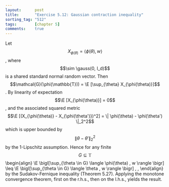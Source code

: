 ```yaml
---
layout:      post
title:       "Exercise 5.12: Gaussian contraction inequality"
sorting_tag: "512"
tags:        [chapter 5]
comments:    true
---
```


Let $$X_{\phi(\theta)} = \langle \phi(\theta), w \rangle$$, where
$$\sim \gauss(0, I_d)$$ is a shared standard normal random vector. Then
$$\mathcal{G}(\phi(\mathbb{T})) = \E [\sup_{\theta} X_{\phi(\theta)}]$$.
By linearity of expectation $$\E [X_{\phi(\theta)}] = 0$$, and the associated
squared metric
$$\E [(X_{\phi(\theta)} - X_{\phi(\theta')})^2] = \| \phi(\theta) - \phi(\theta') \|_2^2$$
which is upper bounded by $$\| \theta - \theta' \|_2^2$$ by the 1-Lipschitz
assumption. Hence for any finite $$G \subseteq \mathbb{T}$$
\begin{align}
  \E \bigl[\sup\_{\theta \in G} \langle \phi(\theta) , w \rangle \bigr]
  \leq
  \E \bigl[\sup\_{\theta \in G} \langle \theta , w \rangle \bigr]
  \, ,
\end{align}
by the Sudakov-Fernique inequality (Theorem 5.27). Applying the monotone
convergence theorem, first on the r.h.s., then on the l.h.s., yields the result.
